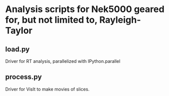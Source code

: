 # Analysis scripts for Nek5000 geared for, but not limited to, Rayleigh-Taylor 

## load.py
Driver for RT analysis, parallelized with IPython.parallel

## process.py
Driver for VisIt to make movies of slices.
